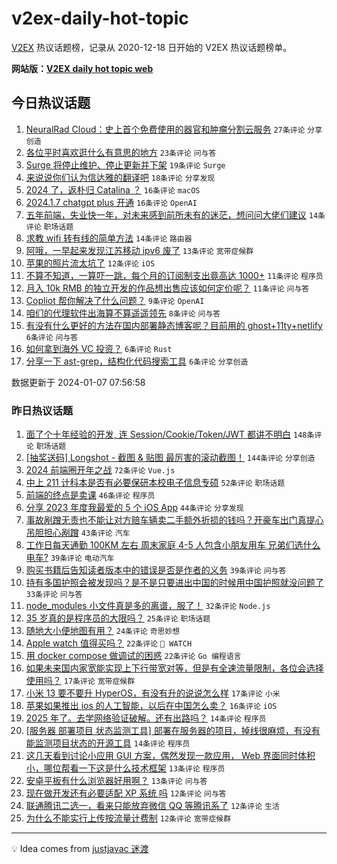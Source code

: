 # v2ex-daily-hot-topic

[V2EX](https://www.v2ex.com/) 热议话题榜，记录从 2020-12-18 日开始的 V2EX 热议话题榜单。

**网站版：[V2EX daily hot topic web](https://boojack.github.io/v2ex-daily-hot-topic-web/)**

## 今日热议话题

<!-- TODAY BEGIN -->

1. [NeuralRad Cloud：史上首个免费使用的器官和肿瘤分割云服务](https://www.v2ex.com/t/1006501) `27条评论` `分享创造`
1. [各位平时喜欢逛什么有意思的地方](https://www.v2ex.com/t/1006532) `23条评论` `问与答`
1. [Surge 将停止维护、停止更新并下架](https://www.v2ex.com/t/1006529) `19条评论` `Surge`
1. [来说说你们认为信达雅的翻译吧](https://www.v2ex.com/t/1006550) `18条评论` `分享发现`
1. [2024 了，返朴归 Catalina ？](https://www.v2ex.com/t/1006528) `16条评论` `macOS`
1. [2024.1.7 chatgpt plus 开通](https://www.v2ex.com/t/1006514) `16条评论` `OpenAI`
1. [五年前端，失业快一年，对未来感到前所未有的迷茫，想问问大佬们建议](https://www.v2ex.com/t/1006524) `14条评论` `职场话题`
1. [求教 wifi 转有线的简单方法](https://www.v2ex.com/t/1006504) `14条评论` `路由器`
1. [阿哦，一早起来发现江苏移动 ipv6 废了](https://www.v2ex.com/t/1006505) `13条评论` `宽带症候群`
1. [苹果的照片流太坑了](https://www.v2ex.com/t/1006517) `12条评论` `iOS`
1. [不算不知道，一算吓一跳，每个月的订阅制支出竟高达 1000+](https://www.v2ex.com/t/1006566) `11条评论` `程序员`
1. [月入 10k RMB 的独立开发的作品想出售应该如何定价呢？](https://www.v2ex.com/t/1006509) `11条评论` `问与答`
1. [Copliot 帮你解决了什么问题？](https://www.v2ex.com/t/1006531) `9条评论` `OpenAI`
1. [咱们的代理软件出海算不算遥遥领先](https://www.v2ex.com/t/1006553) `8条评论` `问与答`
1. [有没有什么更好的方法在国内部署静态博客呢？目前用的 ghost+11ty+netlify](https://www.v2ex.com/t/1006536) `6条评论` `问与答`
1. [如何拿到海外 VC 投资？](https://www.v2ex.com/t/1006533) `6条评论` `Rust`
1. [分享一下 ast-grep，结构化代码搜索工具](https://www.v2ex.com/t/1006506) `6条评论` `分享创造`

数据更新于 2024-01-07 07:56:58

<!-- TODAY END -->

### 昨日热议话题

<!-- YESTERDAY BEGIN -->

1. [面了个十年经验的开发, 连 Session/Cookie/Token/JWT 都讲不明白](https://www.v2ex.com/t/1006401) `148条评论` `职场话题`
1. [[抽奖送码] Longshot - 截图 & 贴图 最厉害的滚动截图！](https://www.v2ex.com/t/1006341) `144条评论` `分享创造`
1. [2024 前端圈开年之战](https://www.v2ex.com/t/1006336) `72条评论` `Vue.js`
1. [中上 211 计科本是否有必要保研本校电子信息专硕](https://www.v2ex.com/t/1006334) `52条评论` `职场话题`
1. [前端的终点是卖课](https://www.v2ex.com/t/1006330) `46条评论` `程序员`
1. [分享 2023 年度我最爱的 5 个 iOS App](https://www.v2ex.com/t/1006335) `44条评论` `分享发现`
1. [事故剐蹭无责也不能让对方赔车辆卖二手额外折损的钱吗？开豪车出门真提心吊胆担心剐蹭](https://www.v2ex.com/t/1006345) `43条评论` `汽车`
1. [工作日每天通勤 100KM 左右 周末家庭 4-5 人包含小朋友用车 兄弟们选什么电车?](https://www.v2ex.com/t/1006418) `39条评论` `电动汽车`
1. [购买书籍后告知读者版本中的错误是否是作者的义务](https://www.v2ex.com/t/1006332) `39条评论` `问与答`
1. [持有多国护照会被发现吗？是不是只要进出中国的时候用中国护照就没问题了](https://www.v2ex.com/t/1006454) `33条评论` `问与答`
1. [node_modules 小文件真是多的离谱，服了！](https://www.v2ex.com/t/1006362) `32条评论` `Node.js`
1. [35 岁真的是程序员的大限吗？](https://www.v2ex.com/t/1006460) `25条评论` `职场话题`
1. [随地大小便地图有用？](https://www.v2ex.com/t/1006402) `24条评论` `奇思妙想`
1. [Apple watch 值得买吗？](https://www.v2ex.com/t/1006458) `22条评论` ` WATCH`
1. [用 docker compose 做调试的困惑](https://www.v2ex.com/t/1006370) `22条评论` `Go 编程语言`
1. [如果未来国内家宽能实现上下行带宽对等，但是有全速流量限制，各位会选择使用吗？](https://www.v2ex.com/t/1006485) `17条评论` `宽带症候群`
1. [小米 13 要不要升 HyperOS，有没有升的说说怎么样](https://www.v2ex.com/t/1006390) `17条评论` `小米`
1. [苹果如果推出 ios 的人工智能，以后在中国怎么卖？](https://www.v2ex.com/t/1006361) `16条评论` `iOS`
1. [2025 年了。去学网络验证破解。还有出路吗？](https://www.v2ex.com/t/1006481) `14条评论` `程序员`
1. [[服务器 部署项目 状态监测工具] 部署在服务器的项目，掉线很麻烦，有没有能监测项目状态的开源工具](https://www.v2ex.com/t/1006404) `14条评论` `程序员`
1. [这几天看到讨论小应用 GUI 方案，偶然发现一款应用， Web 界面同时体积小，哪位帮看一下这是什么技术框架](https://www.v2ex.com/t/1006437) `13条评论` `程序员`
1. [安卓平板有什么浏览器好用啊？](https://www.v2ex.com/t/1006412) `13条评论` `问与答`
1. [现在做开发还有必要适配 XP 系统 吗](https://www.v2ex.com/t/1006453) `12条评论` `问与答`
1. [联通腾讯二选一，看来只能放弃微信 QQ 等腾讯系了](https://www.v2ex.com/t/1006438) `12条评论` `生活`
1. [为什么不能实行上传按流量计费制](https://www.v2ex.com/t/1006427) `12条评论` `宽带症候群`

<!-- YESTERDAY END -->

---

💡 Idea comes from [justjavac 迷渡](https://github.com/justjavac/)
